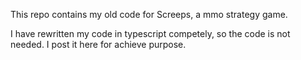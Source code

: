 This repo contains my old code for Screeps, a mmo strategy game.

I have rewritten my code in typescript competely, so the code is not needed. I post it here for achieve purpose.
